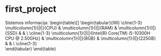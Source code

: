 # first_project

Sistemos informacija: 
\begin{table}[]
\begin{tabular}{lllll}
\cline{1-3}
\multicolumn{1}{|l|}{CPU}                                       & \multicolumn{1}{l|}{RAM} & \multicolumn{1}{l|}{SSD}   &  &  \\ \cline{1-3}
\multicolumn{1}{|l|}{Intel(R) Core(TM) i5-10300H CPU @ 2.50GHz} & \multicolumn{1}{l|}{8GB} & \multicolumn{1}{l|}{225GB} &  &  \\ \cline{1-3}                                                             
\end{tabular}
\end{table}
